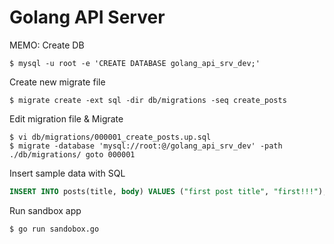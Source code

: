 # Golang API Server
MEMO:
Create DB
```
$ mysql -u root -e 'CREATE DATABASE golang_api_srv_dev;'
```

Create new migrate file
```
$ migrate create -ext sql -dir db/migrations -seq create_posts
```

Edit migration file & Migrate
```
$ vi db/migrations/000001_create_posts.up.sql
$ migrate -database 'mysql://root:@/golang_api_srv_dev' -path ./db/migrations/ goto 000001
```

Insert sample data with SQL
```sql
INSERT INTO posts(title, body) VALUES ("first post title", "first!!!");
```

Run sandbox app
```
$ go run sandobox.go
```
